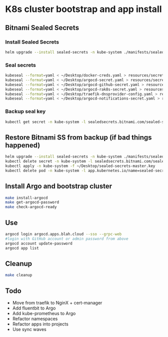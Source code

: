 # K8s cluster bootstrap and app install

## Bitnami Sealed Secrets

### Install Sealed Secrets

```sh
helm upgrade --install sealed-secrets -n kube-system ./manifests/sealed-secrets -f manifests/sealed-secrets/values.yaml
```

### Seal secrets

```sh
kubeseal --format=yaml < ~/Desktop/docker-creds.yaml > resources/secrets/docker-creds-sealed.yaml
kubeseal --format=yaml < ~/Desktop/argocd-secret.yaml > resources/secrets/argocd-sealed-secret.yaml
kubeseal --format=yaml < ~/Desktop/argocd-github-secret.yaml > resources/secrets/argocd-github-sealed-secret.yaml
kubeseal --format=yaml < ~/Desktop/argocd-rak8s-secret.yaml > resources/secrets/argocd-rak8s-sealed-secret.yaml
kubeseal --format=yaml < ~/Desktop/traefik-dnsprovider-config.yaml > resources/secrets/traefik-dnsprovider-config-sealed.yaml
kubeseal --format=yaml < ~/Desktop/argocd-notifications-secret.yaml > resources/secrets/argocd-notifications-secret-sealed.yaml
```

### Backup seal key

```sh
kubectl get secret -n kube-system -l sealedsecrets.bitnami.com/sealed-secrets-key -o yaml > ~/Desktop/sealed-secrets-master.key
```

## Restore Bitnami SS from backup (if bad things happened)

```sh
helm upgrade --install sealed-secrets -n kube-system ./manifests/sealed-secrets -f manifests/sealed-secrets/values.yaml
kubectl delete secret -n kube-system -l sealedsecrets.bitnami.com/sealed-secrets-key=active
kubectl apply -n kube-system -f ~/Desktop/sealed-secrets-master.key
kubectl delete pod -n kube-system -l app.kubernetes.io/name=sealed-secrets
```

## Install Argo and bootstrap cluster

```sh
make install-argocd
make get-argocd-password
make check-argocd-ready
```

## Use

```sh
argocd login argocd.apps.blah.cloud --sso --grpc-web
#login with GitHub account or admin password from above
argocd account update-password
argocd app list
```

## Cleanup

```sh
make cleanup
```

## Todo

* Move from traefik to NginX + cert-manager
* Add fluentbit to Argo
* Add kube-prometheus to Argo
* Refactor namespaces
* Refactor apps into projects
* Use sync waves
